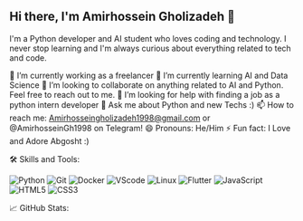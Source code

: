 ## Hi there, I'm Amirhossein Gholizadeh 👋

I'm a Python developer and AI student who loves coding and technology. I never stop learning and I'm always curious about everything related to tech and code. 

🔭 I’m currently working as a freelancer
🌱 I’m currently learning AI and Data Science
👯 I’m looking to collaborate on anything related to AI and Python. Feel free to reach out to me.
🤔 I’m looking for help with finding a job as a python intern developer
💬 Ask me about Python and new Techs :)
📫 How to reach me: Amirhosseingholizadeh1998@gmail.com or @AmirhosseinGh1998 on Telegram!
😄 Pronouns: He/Him
⚡ Fun fact: I Love and Adore Abgosht :)

🛠️ Skills and Tools:

![Python](https://img.shields.io/badge/python-yellow)
![Git](https://img.shields.io/badge/git-red)
![Docker](https://img.shields.io/badge/Docker-blue)
![VScode](https://img.shields.io/badge/VSCode-blue)
![Linux](https://img.shields.io/badge/Linux-gray)
![Flutter](https://img.shields.io/badge/Flutter-blue)
![JavaScript](https://img.shields.io/badge/JavaScript-yellow)
![HTML5](https://img.shields.io/badge/HTML-orange)
![CSS3](https://img.shields.io/badge/CSS-red)

📈 GitHub Stats:
